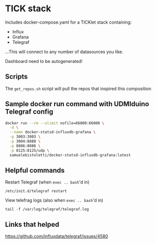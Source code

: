 # TICK stack

Includes docker-compose.yaml for a TICKlet stack containing:

- Influx
- Grafana
- Telegraf

...This will connect to any number of datasources you like.

Dashboard need to be autogenerated!

## Scripts

The `get_repos.sh` script will pull the repos that inspired this composition

## Sample docker run command with UDMIduino Telegraf config

```sh
docker run --rm --ulimit nofile=66000:66000 \
  -d \
  --name docker-statsd-influxdb-grafana \
  -p 3003:3003 \
  -p 3004:8888 \
  -p 8086:8086 \
  -p 8125:8125/udp \
  samuelebistoletti/docker-statsd-influxdb-grafana:latest
```

## Helpful commands

Restart Telegraf (when `exec .. bash`'d in)
```
/etc/init.d/telegraf restart
```

View telefrag logs (also when `exec .. bash`'d in)

```
tail -f /var/log/telegraf/telegraf.log
```

## Links that helped
https://github.com/influxdata/telegraf/issues/4580